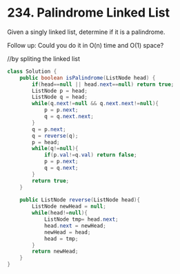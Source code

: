 # 234. Palindrome Linked List

Given a singly linked list, determine if it is a palindrome.

Follow up:
Could you do it in O(n) time and O(1) space?


//by spliting the linked list
```java
class Solution {
    public boolean isPalindrome(ListNode head) {
        if(head==null || head.next==null) return true;
        ListNode p = head;
        ListNode q = head;
        while(q.next!=null && q.next.next!=null){
            p = p.next;
            q = q.next.next;
        }
        q = p.next;
        q = reverse(q);
        p = head;
        while(q!=null){
            if(p.val!=q.val) return false;
            p = p.next;
            q = q.next;
        }
        return true;
    }
    
    public ListNode reverse(ListNode head){
        ListNode newHead = null;
        while(head!=null){
            ListNode tmp= head.next;
            head.next = newHead;
            newHead = head;
            head = tmp;            
        }
        return newHead;
    }
}
```
